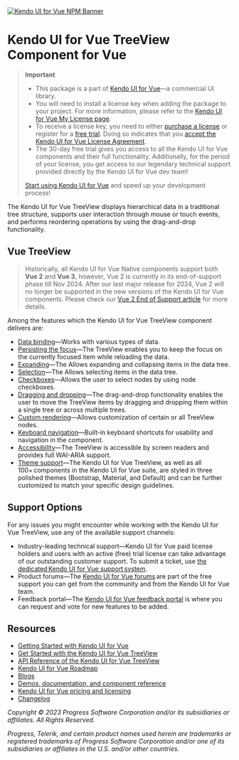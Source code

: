 <a href="https://www.telerik.com/kendo-vue-ui/?utm_medium=referral&utm_source=npm&utm_campaign=kendo-ui-vue-trial-npm-treeview&utm_content=banner" target="_blank">
<img src="https://www.telerik.com/kendo-vue-ui/npm-banner.svg" alt="Kendo UI for Vue NPM Banner">
</a>

# Kendo UI for Vue TreeView Component for Vue

> **Important**
> * This package is а part of [Kendo UI for Vue](https://www.telerik.com/kendo-vue-ui/?utm_medium=referral&utm_source=npm&utm_campaign=kendo-ui-vue-trial-npm-treeview)&mdash;a commercial UI library.
> * You will need to install a license key when adding the package to your project. For more information, please refer to the [Kendo UI for Vue My License page](https://www.telerik.com/kendo-vue-ui/my-license/?utm_medium=referral&utm_source=npm&utm_campaign=kendo-ui-vue-trial-npm-treeview).
> * To receive a license key, you need to either [purchase a license](https://www.telerik.com/purchase/kendo-ui/?utm_medium=referral&utm_source=npm&utm_campaign=kendo-ui-vue-trial-npm-treeview) or register for a [free trial](https://www.telerik.com/try/kendo-vue-ui?utm_medium=referral&utm_source=npm&utm_campaign=kendo-ui-vue-trial-npm-treeview). Doing so indicates that you [accept the Kendo UI for Vue License Agreement](https://www.telerik.com/purchase/license-agreement/progress-kendovue?utm_medium=referral&utm_source=npm&utm_campaign=kendo-ui-vue-trial-npm-treeview).
> * The 30-day free trial gives you access to all the Kendo UI for Vue components and their full functionality. Additionally, for the period of your license, you get access to our legendary technical support provided directly by the Kendo UI for Vue dev team!
>
> [Start using Kendo UI for Vue](https://www.telerik.com/try/kendo-vue-ui?utm_medium=referral&utm_source=npm&utm_campaign=kendo-ui-vue-trial-npm-treeview) and speed up your development process!

The Kendo UI for Vue TreeView displays hierarchical data in a traditional tree structure, supports user interaction through mouse or touch events, and performs reordering operations by using the drag-and-drop functionality.

## Vue TreeView

> Historically, all Kendo UI for Vue Native components support both **Vue 2** and **Vue 3**, however, Vue 2 is currently in its end-of-support phase till Nov 2024. After our last major release for 2024, Vue 2 will no longer be supported in the new versions of the Kendo UI for Vue components. Please check our [Vue 2 End of Support article](https://www.telerik.com/kendo-vue-ui/components/vue2-deprecation/) for more details.

Among the features which the Kendo UI for Vue TreeView component delivers are:

* [Data binding](https://www.telerik.com/kendo-vue-ui/components/treeview/data-binding/?utm_medium=referral&utm_source=npm&utm_campaign=kendo-ui-vue-trial-npm-treeview)&mdash;Works with various types of data.
* [Persisting the focus](https://www.telerik.com/kendo-vue-ui/components/treeview/data-reload/?utm_medium=referral&utm_source=npm&utm_campaign=kendo-ui-vue-trial-npm-treeview)&mdash;The TreeView enables you to keep the focus on the currently focused item while reloading the data.
* [Expanding](https://www.telerik.com/kendo-vue-ui/components/treeview/expansion/?utm_medium=referral&utm_source=npm&utm_campaign=kendo-ui-vue-trial-npm-treeview)&mdash;The Allows expanding and collapsing items in the data tree.
* [Selection](https://www.telerik.com/kendo-vue-ui/components/treeview/selection/?utm_medium=referral&utm_source=npm&utm_campaign=kendo-ui-vue-trial-npm-treeview)&mdash;The Allows selecting items in the data tree.
* [Checkboxes](https://www.telerik.com/kendo-vue-ui/components/treeview/checkboxes/?utm_medium=referral&utm_source=npm&utm_campaign=kendo-ui-vue-trial-npm-treeview)&mdash;Allows the user to select nodes by using node checkboxes.
* [Dragging and dropping](https://www.telerik.com/kendo-vue-ui/components/treeview/drag-drop/?utm_medium=referral&utm_source=npm&utm_campaign=kendo-ui-vue-trial-npm-treeview)&mdash;The drag-and-drop functionality enables the user to move the TreeView items by dragging and dropping them within a single tree or across multiple trees.
* [Custom rendering](https://www.telerik.com/kendo-vue-ui/components/treeview/custom-rendering/?utm_medium=referral&utm_source=npm&utm_campaign=kendo-ui-vue-trial-npm-treeview)&mdash;Allows customization of certain or all TreeView nodes.
* [Keyboard navigation](https://www.telerik.com/kendo-vue-ui/components/treeview/keyboard-navigation/?utm_medium=referral&utm_source=npm&utm_campaign=kendo-ui-vue-trial-npm-treeview)&mdash;Built-in keyboard shortcuts for usability and navigation in the component.
* [Accessibility](https://www.telerik.com/kendo-vue-ui/components/treeview/accessibility/?utm_medium=referral&utm_source=npm&utm_campaign=kendo-ui-vue-trial-npm-treeview)&mdash;The TreeView is accessible by screen readers and provides full WAI-ARIA support.
* [Theme support](https://www.telerik.com/kendo-vue-ui/components/styling/?utm_medium=referral&utm_source=npm&utm_campaign=kendo-ui-vue-trial-npm-treeview)&mdash;The Kendo UI for Vue TreeView, as well as all 100+ components in the Kendo UI for Vue suite, are styled in three polished themes (Bootstrap, Material, and Default) and can be further customized to match your specific design guidelines.

## Support Options

For any issues you might encounter while working with the Kendo UI for Vue TreeView, use any of the available support channels:

* Industry-leading technical support&mdash;Kendo UI for Vue paid license holders and users with an active (free) trial license can take advantage of our outstanding customer support. To submit a ticket, use [the dedicated Kendo UI for Vue support system](https://www.telerik.com/account/support-tickets?utm_medium=referral&utm_source=npm&utm_campaign=kendo-ui-vue-trial-npm-treeview).
* Product forums&mdash;The [Kendo UI for Vue forums](https://www.telerik.com/forums/kendo-ui-vue?utm_medium=referral&utm_source=npm&utm_campaign=kendo-ui-vue-trial-npm-treeview) are part of the free support you can get from the community and from the Kendo UI for Vue team.
* Feedback portal&mdash;The [Kendo UI for Vue feedback portal](https://feedback.telerik.com/kendo-vue-ui?utm_medium=referral&utm_source=npm&utm_campaign=kendo-ui-vue-trial-npm-treeview) is where you can request and vote for new features to be added.

## Resources

* [Getting Started with Kendo UI for Vue](https://www.telerik.com/kendo-vue-ui/getting-started/?utm_medium=referral&utm_source=npm&utm_campaign=kendo-ui-vue-trial-npm-treeview)
* [Get Started with the Kendo UI for Vue TreeView](https://www.telerik.com/kendo-vue-ui/components/treeview/?utm_medium=referral&utm_source=npm&utm_campaign=kendo-ui-vue-trial-npm-treeview)
* [API Reference of the Kendo UI for Vue TreeView](https://www.telerik.com/kendo-vue-ui/components/treeview/api/TreeViewProps/?utm_medium=referral&utm_source=npm&utm_campaign=kendo-ui-vue-trial-npm-treeview)
* [Kendo UI for Vue Roadmap](https://www.telerik.com/support/whats-new/kendo-vue-ui/roadmap?utm_medium=referral&utm_source=npm&utm_campaign=kendo-ui-vue-trial-npm-treeview)
* [Blogs](https://www.telerik.com/blogs/tag/vue?utm_medium=referral&utm_source=npm&utm_campaign=kendo-ui-vue-trial-npm-treeview)
* [Demos, documentation, and component reference](https://www.telerik.com/kendo-vue-ui/components/?utm_medium=referral&utm_source=npm&utm_campaign=kendo-ui-vue-trial-npm-treeview)
* [Kendo UI for Vue pricing and licensing](https://www.telerik.com/purchase/kendo-ui/?utm_medium=referral&utm_source=npm&utm_campaign=kendo-ui-vue-trial-npm-treeview)
* [Changelog](https://www.telerik.com/kendo-vue-ui/components/changelogs/ui-for-vue/?utm_medium=referral&utm_source=npm&utm_campaign=kendo-ui-vue-trial-npm-treeview)

*Copyright © 2023 Progress Software Corporation and/or its subsidiaries or affiliates. All Rights Reserved.*

*Progress, Telerik, and certain product names used herein are trademarks or registered trademarks of Progress Software Corporation and/or one of its subsidiaries or affiliates in the U.S. and/or other countries.*
